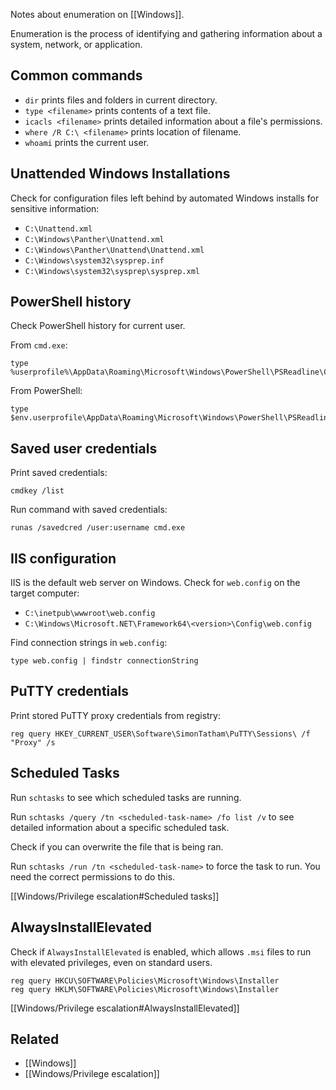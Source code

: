 Notes about enumeration on [[Windows]].

Enumeration is the process of identifying and gathering information about a system, network, or application.

## Common commands

- `dir` prints files and folders in current directory.
- `type <filename>` prints contents of a text file.
- `icacls <filename>` prints detailed information about a file's permissions.
- `where /R C:\ <filename>` prints location of filename.
- `whoami` prints the current user.

## Unattended Windows Installations

Check for configuration files left behind by automated Windows installs for sensitive information:

- `C:\Unattend.xml`
- `C:\Windows\Panther\Unattend.xml`
- `C:\Windows\Panther\Unattend\Unattend.xml`
- `C:\Windows\system32\sysprep.inf`
- `C:\Windows\system32\sysprep\sysprep.xml`

## PowerShell history

Check PowerShell history for current user.

From `cmd.exe`:

```
type %userprofile%\AppData\Roaming\Microsoft\Windows\PowerShell\PSReadline\ConsoleHost_history.txt
```

From PowerShell:

```
type $env.userprofile\AppData\Roaming\Microsoft\Windows\PowerShell\PSReadline\ConsoleHost_history.txt
```

## Saved user credentials

Print saved credentials:

```
cmdkey /list
```

Run command with saved credentials:

```
runas /savedcred /user:username cmd.exe
```

## IIS configuration

IIS is the default web server on Windows. Check for `web.config` on the target computer:

- `C:\inetpub\wwwroot\web.config`
- `C:\Windows\Microsoft.NET\Framework64\<version>\Config\web.config`

Find connection strings in `web.config`:

```
type web.config | findstr connectionString 
```

## PuTTY credentials

Print stored PuTTY proxy credentials from registry:

```
reg query HKEY_CURRENT_USER\Software\SimonTatham\PuTTY\Sessions\ /f "Proxy" /s
```

## Scheduled Tasks

Run `schtasks` to see which scheduled tasks are running.

Run `schtasks /query /tn <scheduled-task-name> /fo list /v` to see detailed information about a specific scheduled task.

Check if you can overwrite the file that is being ran.

Run `schtasks /run /tn <scheduled-task-name>` to force the task to run. You need the correct permissions to do this.

[[Windows/Privilege escalation#Scheduled tasks]]

## AlwaysInstallElevated

Check if `AlwaysInstallElevated` is enabled, which allows `.msi` files to run with elevated privileges, even on standard users.

```
reg query HKCU\SOFTWARE\Policies\Microsoft\Windows\Installer
reg query HKLM\SOFTWARE\Policies\Microsoft\Windows\Installer
```

[[Windows/Privilege escalation#AlwaysInstallElevated]]

## Related

- [[Windows]]
- [[Windows/Privilege escalation]]